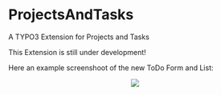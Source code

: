 ProjectsAndTasks
================

A TYPO3 Extension for Projects and Tasks

This Extension is still under development!

Here an example screenshoot of the new ToDo Form and List:

<p align="center" >
  <img src="https://raw.github.com/klaus-ger/ProjectsAndTasks/master/doc/TodoForm.png" >
</p>
